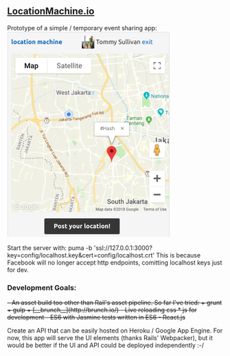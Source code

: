 ## [LocationMachine.io](https://www.locationmachine.io)

Prototype of a simple / temporary event sharing app:
![Screenshot](/app/assets/images/location-machine-dot-io-mvp.png)

Start the server with:
    puma -b 'ssl://127.0.0.1:3000?key=config/localhost.key&cert=config/localhost.crt'
This is because Facebook will no longer accept http endpoints, comitting
localhost keys just for dev.

### Development Goals:

<del>
- An asset build too other than Rail's asset pipeline.  So far I've tried:
  + grunt
  + gulp
  + [__brunch__](http://brunch.io/)
- Live reloading css * js for development
- ES6 with Jasmine tests written in ES6
- React.js
</del>

Create an API that can be easily hosted on Heroku / Google App Engine.
For now, this app will serve the UI elements (thanks Rails' Webpacker), but
it would be better if the UI and API could be deployed independently :-/


